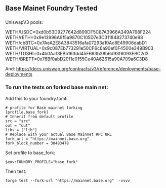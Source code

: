 ## Base Mainet Foundry Tested

###
UniswapV3 pools:

WETH/USDC=0xd0b53D9277642d899DF5C87A3966A349A798F224
WETH/rETH=0x9e13996A9f5a9870C105D7e3C311848273740e98
WETH/cbBTC=0x7AeA2E8A3843516afa07293a10Ac8E49906dabD1
WETH/VIRTUAL=0x9c087Eb773291e50CF6c6a90ef0F4500e349B903
WETH/TOSHI=0x4b0Aaf3EBb163dd45F663b38b6d93f6093EBC2d3
WETH/BRETT=0x76Bf0abD20f1e0155Ce40A62615a90A709a6C3D8

And:  https://docs.uniswap.org/contracts/v3/reference/deployments/base-deployments


### To run the tests on forked base main net:  

Add this to your foundry.toml:

```
# profile for Base mainnet forking
[profile.base_fork]
# Inherit from default profile
src = "src"
out = "out"
libs = ["lib"]
# Replace with your actual Base Mainnet RPC URL
fork_url = "https://mainnet.base.org"
fork_block_number = 30483478 
```
Set profile to base_fork:
```
$env:FOUNDRY_PROFILE="base_fork"
```
Then test:
```
forge test --fork-url "https://mainnet.base.org"  -vvvv
```